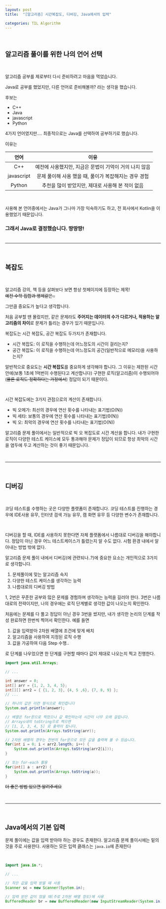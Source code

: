 ```yaml
---
layout: post
title:  "[알고리즘] 시간복잡도, 디버깅, Java에서의 입력"

categories: TIL Algorithm
---
```


<br>

## 알고리즘 풀이를 위한 나의 언어 선택

<br>

알고리즘 공부를 제로부터 다시 준비하려고 마음을 먹었습니다.

Java로 공부를 했었지만, 다른 언어로 준비해볼까? 라는 생각을 했습니다.

후보는

- C++
- Java
- javascript
- Python

4가지 언어였지만.... 최종적으로는 Java를 선택하여 공부하기로 했습니다. 

이유는

| 언어 | 이유 |
|:---:|:---:|
| C++ | 예전에 사용했지만, 지금은 문법이 기억이 거의 나지 않음 |
| javascript | 문제 풀이해 사용 했을 때, 풀이가 복잡해지는 경우 경험 |
| Python | 추천을 많이 받았지만, 제대로 사용해 본 적이 없음 |

<br>

사용해 본 언어중에서는 Java가 그나마 가장 익숙하기도 하고, 전 회사에서 Kotlin을 이용했었기 때문입니다.

### 그래서 Java로 결정했습니다. 땅땅땅!<br><br>

***

<br>

## 복잡도

<br>

알고리즘 강의, 책 등을 살펴보다 보면 항상 첫페이지에 등장하는 제목!<br>~~예전 수학 집합과 명제같은..~~

그만큼 중요도가 높다고 생각합니다.

처음 공부할 땐 몰랐지만, 같은 문제라도 **주어지는 데이터의 수가 다르거나, 적용하는 알고리즘의 차이**로 문제가 틀리는 경우가 있기 때문입니다.

복잡도는 시간 복잡도, 공간 복잡도 두가지가 존재합니다.

* 시간 복잡도: 이 로직을 수행하는데 어느정도의 시간이 걸리는지?
* 공간 복잡도: 이 로직을 수행하는데 어느정도의 공간(일반적으로 메모리)을 사용하는지?

알반적으로 중요도는 **시간 복잡도**를 중요하게 생각해야 합니다. 그 이유는 제한된 시간안에(보통 1초에 1억번이 수행된다고 계산합니다) 구현한 로직(알고리즘)이 수행되어야(~~물론 로직도 정확하다는 가정에서~~) 정답이 되기 때문이다.

<br>

시간 복잡도에는 3가지 관점으로의 계산이 존재합니다.

* 빅 오메가: 최선의 경우에 연산 횟수를 나타내는 표기법(Ω(N))
* 빅 세타: 보통의 경우에 연산 횟수를 나타내는 표기법(Θ(N))
* 빅 오: 최악의 경우에 연산 횟수를 나타내는 표기법(O(N))

알고리즘 문제 풀이에서는 일반적으로 빅 오 복잡도로 시간 계산을 합니다. 내가 구현한 로직이 다양한 테스트 케이스에 모두 통과해야 문제가 정답이 되므로 항상 최악의 시간을 염두에 두고 계산하는 것이 좋기 때문입니다.

<br>

***

<br>

## 디버깅

<br>

코딩 테스트를 수행하는 곳은 다양한 플랫폼이 존재합니다. 코딩 테스트를 진행하는 경우에 IDE사용 유무, 인터넷 검색 가능 유무, 캠 화면 유무 등 다양한 변수가 존재합니다.

<br>

디버깅을 할 때, IDE를 사용하지 못한다면 자체 플랫폼에서 나름대로 디버깅을 해야합니다. 정답이 아닌 경우 어느 테스트케이스가 틀렸는지 알 수도 없다. 시험 환경 내에서 알아내는 방법 밖에 없다.

알고리즘 문제 풀이 내에서 디버깅(에 관련되나..?)에 중요한 요소는 개인적으로 3가지로 생각합니다.

1. 문제풀이에 맞는 알고리즘 숙지
2. 다양한 테스트 케이스를 생각하는 능력
3. 나름대로의 디버깅 방법

1, 2번은 꾸준한 공부와 많은 문제를 경험하며 생각하는 능력을 길러야 한다. 3번은 나름대로의 전략이지만, 나의 경우에는 로직 단계별로 생각한 값이 나오는지 확인한다.

처음에는 문제를 다 풀고 정답이 아닌 경우 3번을 썼지만, 내가 생각한 논리의 단계를 작성 완료하면 한번씩 찍어서 확인한다. 예를 들면

1. 값을 입력받아 2차원 배열에 조건에 맞게 배치
2. 알고리즘을 사용하여 지정된 로직 수행
3. 값을 가공하여 다음 Step 수행..

로 단계를 나우었으면 한 단계를 구현할 때마다 값이 제대로 나오는지 찍고 진행한다.

```java
import java.util.Arrays;

// ...

int answer = 0;
int[] arr = {1, 2, 3, 4, 5};
int[][] arr2 = { {1, 2, 3}, {4, 5 ,6}, {7, 8, 9} };
// ...

// 하나의 값은 이련 형식으로 확인합니다
System.out.println(answer);

// 배열은 for문으로 찍었으나 값 확인하는데 시간이 너무 오래 걸립니다.
// Arrays내의 toString으로 찍으면
// [1, 2, 3, 4, 5] 로 출력이 됩니다.
System.out.println(Arrays.toString(arr));

// 2차원 배열의 경우는 한번의 for문으로 모든 값을 출력해 볼 수 있습니다.
for(int i = 0; i < arr2.length; i++) {
    System.out.println(Arrays.toString(arr2[i]));
}

// 또는 for-each 활용
for(int[] a : arr2) {
    System.out.println(Arrays.toString(a));
}
```

~~더 좋은 방법 있으면 알려주세요~~

<br>

***

<br>

## Java에서의 기본 입력

문제 풀이에는 값을 입력 받아야 하는 경우도 존재한다.
알고리즘 문제 풀이시에는 밑의 것을 주로 사용한다.
사용하는 모든 입력 클래스는 `java.io`에 존재한다

<br>

```java
import java.io.*;

// ...

// 작은 값을 입력 받을 때 사용
Scanner sc = new Scanner(System.in);

// 입력 받은 값이 많을 때(주로 2차원 배열 정도)에 사용
BufferedReader br = new BufferedReader(new InputStreamReader(System.in));
```

